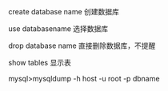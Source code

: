 create database name	创建数据库

use databasename	选择数据库

drop database name  直接删除数据库，不提醒

show tables 显示表

mysql>mysqldump -h host -u root -p dbname 